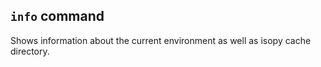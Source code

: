## `info` command

Shows information about the current environment as well as isopy
cache directory.

[issues]: https://github.com/rcook/isopy/issues
